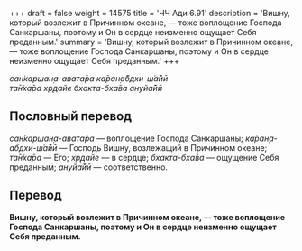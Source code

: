 +++
draft = false
weight = 14575
title = 'ЧЧ Ади 6.91'
description = 'Вишну, который возлежит в Причинном океане, — тоже воплощение Господа Санкаршаны, поэтому и Он в сердце неизменно ощущает Себя преданным.'
summary = 'Вишну, который возлежит в Причинном океане, — тоже воплощение Господа Санкаршаны, поэтому и Он в сердце неизменно ощущает Себя преданным.'
+++

_сан̇каршан̣а-авата̄ра ка̄ран̣а̄бдхи-ш́а̄йӣ  
та̄н̇ха̄ра хр̣дайе бхакта-бха̄ва ануйа̄йӣ_

## Пословный перевод

_сан̇каршан̣а_\-_авата̄ра_ — воплощение Господа Санкаршаны; _ка̄ран̣а_\-_абдхи_\-_ш́а̄йӣ_ — Господь Вишну, возлежащий в Причинном океане; _та̄н̇ха̄ра_ — Его; _хр̣дайе_ — в сердце; _бхакта_\-_бха̄ва_ — ощущение Себя преданным; _ануйа̄йӣ_ — соответственно.

## Перевод

**Вишну, который возлежит в Причинном океане, — тоже воплощение Господа Санкаршаны, поэтому и Он в сердце неизменно ощущает Себя преданным.**
